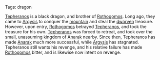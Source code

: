 Tags: dragon

[Tepheranos](Tepheranos) is a black dragon, and brother of [Rothogomos](Rothogomos). Long ago, they came to [Argysis](Argysis) to conquer the [mountain](Mountains) and steal the [dwarven](Dwarves) treasure. However, upon entry, [Rothogomos](Rothogomos) betrayed [Tepheranos](Tepheranos), and took the treasure for his own. [Tepheranos](Tepheranos) was forced to retreat, and took over the small, unassuming kingdom of [Anarak](Anarak) nearby. Since then, Tepheranos has made [Anarak](Anarak) much more successful, while [Argysis](Argysis) has stagnated. Tepheranos still wants his revenge, and his relative failure has made [Rothogomos](Rothogomos) bitter, and is likewise now intent on revenge.